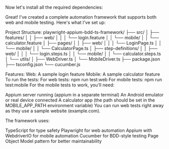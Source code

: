 Now let's install all the required dependencies:

Great! I've created a complete automation framework that supports both web and mobile testing. Here's what I've set up:

Project Structure:
playwright-appium-bdd-ts-framework/
├── src/
│   ├── features/
│   │   ├── web/
│   │   │   └── login.feature
│   │   └── mobile/
│   │       └── calculator.feature
│   ├── pages/
│   │   ├── web/
│   │   │   └── LoginPage.ts
│   │   └── mobile/
│   │       └── CalculatorPage.ts
│   ├── step-definitions/
│   │   ├── web/
│   │   │   └── login.steps.ts
│   │   └── mobile/
│   │       └── calculator.steps.ts
│   └── utils/
│       ├── WebDriver.ts
│       └── MobileDriver.ts
├── package.json
├── tsconfig.json
└── cucumber.js


Features:
Web: A sample login feature
Mobile: A sample calculator feature
To run the tests:
For web tests: npm run test:web
For mobile tests: npm run test:mobile
For the mobile tests to work, you'll need:

Appium server running (appium in a separate terminal)
An Android emulator or real device connected
A calculator app (the path should be set in the MOBILE_APP_PATH environment variable)
You can run web tests right away as they use a sample website (example.com).

The framework uses:

TypeScript for type safety
Playwright for web automation
Appium with WebdriverIO for mobile automation
Cucumber for BDD-style testing
Page Object Model pattern for better maintainability